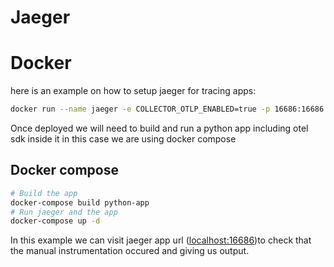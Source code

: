 # Jaeger
# Docker
here is an example on how to setup jaeger for tracing apps:

```sh
docker run --name jaeger -e COLLECTOR_OTLP_ENABLED=true -p 16686:16686 -p 4317:4317 -p 4318:4318 jaegertracing/all-in-one:1.57
```
Once deployed we will need to build and run a python app including otel sdk inside it in this case we are using docker compose

## Docker compose
```sh
# Build the app
docker-compose build python-app
# Run jaeger and the app
docker-compose up -d
```

In this example we can visit jaeger app url ([localhost:16686](http://localhost:16686))to check that the manual instrumentation occured and giving us output.
